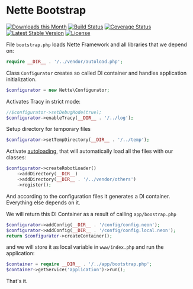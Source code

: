 Nette Bootstrap
===============

[![Downloads this Month](https://img.shields.io/packagist/dm/nette/bootstrap.svg)](https://packagist.org/packages/nette/bootstrap)
[![Build Status](https://travis-ci.org/nette/bootstrap.svg?branch=master)](https://travis-ci.org/nette/bootstrap)
[![Coverage Status](https://coveralls.io/repos/github/nette/bootstrap/badge.svg?branch=master)](https://coveralls.io/github/nette/bootstrap?branch=master)
[![Latest Stable Version](https://poser.pugx.org/nette/bootstrap/v/stable)](https://github.com/nette/bootstrap/releases)
[![License](https://img.shields.io/badge/license-New%20BSD-blue.svg)](https://github.com/nette/bootstrap/blob/master/license.md)

File `bootstrap.php` loads Nette Framework and all libraries that we depend on:

```php
require __DIR__ . '/../vendor/autoload.php';
```

Class `Configurator` creates so called DI container and handles application initialization.

```php
$configurator = new Nette\Configurator;
```

Activates Tracy in strict mode:

```php
//$configurator->setDebugMode(true);
$configurator->enableTracy(__DIR__ . '/../log');
```

Setup directory for temporary files

```php
$configurator->setTempDirectory(__DIR__ . '/../temp');
```

Activate [autoloading](https://doc.nette.org/en/auto-loading#toc-nette-loaders-robotloader), that will automatically load all the files with our classes:

```php
$configurator->createRobotLoader()
	->addDirectory(__DIR__)
	->addDirectory(__DIR__ . '/../vendor/others')
	->register();
```

And according to the configuration files it generates a DI container. Everything else depends on it.

We will return this DI Container as a result of calling `app/boostrap.php`

```php
$configurator->addConfig(__DIR__ . '/config/config.neon');
$configurator->addConfig(__DIR__ . '/config/config.local.neon');
return $configurator->createContainer();
```

and we will store it as local variable in `www/index.php` and run the application:

```php
$container = require __DIR__ . '/../app/bootstrap.php';
$container->getService('application')->run();
```

That's it.
